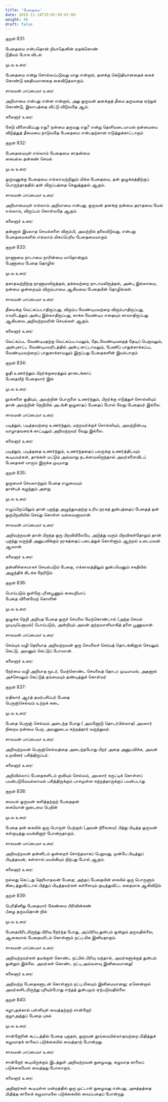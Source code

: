 ```yaml
---
title: 'பேதைமை'
date: 2018-11-14T19:02:50-07:00
weight: 46
draft: false
---
```


குறள்  831:

பேதைமை என்பதொன் றியாதெனின் ஏதங்கொண்  
டூதியம் போக விடல்

மு.வ உரை:

பேதைமை என்று சொல்லப்படுவது யாது என்றால், தனக்கு கெடுதியானதைக் கைக் கொண்டு ஊதியமானதை கைவிடுதலாகும்.

சாலமன் பாப்பையா உரை:

அறியாமை என்பது என்ன என்றால், அது ஒருவன் தனக்குத் தீமை தருவதை ஏற்றுக் கொண்டு, இலாபத்தை விட்டு விடுவதே ஆம்.

கலைஞர் உரை:

கேடு விளைவிப்பது எது? நன்மை தருவது எது? என்று தெளிவடையாமல் நன்மையை விடுத்துத் தீமையை நாடுவதே பேதைமை என்பதற்கான எடுத்துக்காட்டாகும்

குறள்  832:

பேதைமையுள் எல்லாம் பேதைமை காதன்மை  
கையல்ல தன்கண் செயல்

மு.வ உரை:

ஒருவனுக்கு பேதைமை எல்லாவற்றிலும் மிக்க பேதைமை, தன் ஒழுக்கத்திற்குப் பொருந்தாததில் தன் விருப்பத்தை செலுத்துதல் ஆகும்.

சாலமன் பாப்பையா உரை:

அறியாமையுள் எல்லாம் அறியாமை என்பது, ஒருவன் தனக்கு நன்மை தராதவை மேல் எல்லாம், விருப்பம் கொள்வதே ஆகும்.

கலைஞர் உரை:

தன்னால் இயலாத செயல்களை விரும்பி, அவற்றில் தலையிடுவது, என்பது பேதைமைகளில் எல்லாம் மிகப்பெரிய பேதைமையாகும்

குறள்  833:

நாணாமை நாடாமை நாரின்மை யாதொன்றும்  
பேணாமை பேதை தொழில்

மு.வ உரை:

தகாதவற்றிற்கு நாணாமலிருத்தல், தக்கவற்றை நாடாமலிருத்தல், அன்பு இல்லாமை, நன்மை ஒன்றையும் விரும்பாமை ஆகியவை பேதையின் தொழில்கள்.

சாலமன் பாப்பையா உரை:

தீமைக்கு வெட்கப்படாதிருப்பது, விரும்ப வேண்டியவற்றை விரும்பாதிருப்பது, எவரிடத்தும் அன்பு இல்லாதிருப்பது, காக்க வேண்டிய எதையும் காவாதிருப்பது ஆகியவை அறிவற்றவரின் செயல்கள் ஆகும்.

கலைஞர் உரை:

வெட்கப்பட வேண்டியதற்கு வெட்கப்படாமலும், தேடவேண்டியதைத் தேடிப் பெறாமலும், அன்புகாட்ட வேண்டியவரிடத்தில் அன்பு காட்டாமலும், பேணிப் பாதுக்காக்கப்பட வேண்டியவற்றைப் பாதுகாக்காமலும் இருப்பது பேதைகளின் இயல்பாகும்

குறள்  834:

ஓதி உணர்ந்தும் பிறர்க்குரைத்தும் தானடங்காப்  
பேதையிற் பேதையார் இல்

மு.வ உரை:

நூல்களை ஓதியும், அவற்றின் பொருளை உணர்ந்தும், பிறர்க்கு எடுத்துச் சொல்லியும் தான் அவற்றின் நெறியில் அடங்கி ஒழுகாதப் பேதைப் போல் வேறு பேதையர் இல்லை.

சாலமன் பாப்பையா உரை:

படித்தும், படித்தவற்றை உணர்ந்தும், மற்றவர்க்குச் சொல்லியும், அவற்றின்படி வாழாதவரைக் காட்டிலும் அறிவற்றவர் வேறு இல்லை.

கலைஞர் உரை:

படித்தும், படித்ததை உணர்ந்தும், உணர்ந்ததைப் பலருக்கு உணர்த்திடவும் கூடியவர்கள், தாங்கள் மட்டும் அவ்வாறு நடக்காமலிருந்தால் அவர்களைவிடப் பேதைகள் யாரும் இருக்க முடியாது

குறள்  835:

ஒருமைச் செயலாற்றும் பேதை எழுமையும்  
தான்புக் கழுந்தும் அளறு

மு.வ உரை:

எழுப்பிறப்பிலும் தான் புகுந்து அழுந்துவதற்கு உரிய நரகத் துன்பத்தைப் பேதைத் தன் ஒருபிறவியில் செய்து கொள்ள வல்லவனாவான்.

சாலமன் பாப்பையா உரை:

அறிவற்றவன் தான் பிறந்த ஒரு பிறவியிலேயே, அடுத்து வரும் பிறவிகள்தோறும் தான் புகுந்து வருந்தி அனுபவிக்கும் நரகத்தைப் படைத்துக் கொள்ளும் ஆற்றல் உடையவன் ஆவான்.

கலைஞர் உரை:

தன்னிச்சையாகச் செயல்படும் பேதை, எக்காலத்திலும் துன்பமெனும் சகதியில் அழுந்திக் கிடக்க நேரிடும்

குறள்  836:

பொய்படும் ஒள்றோ புனைபூணும் கையறியாப்  
பேதை வினைமேற் கொளின்

மு.வ உரை:

ஒழுக்க நெறி அறியத பேதை ஒருச் செயலை மேற்கொண்டால் (அந்த செயல் முடிவுபெறாமல்) பொய்படும், அன்றியும் அவன் குற்றவாளியாகித் தளை பூணுவான்.

சாலமன் பாப்பையா உரை:

செய்யும் வழி தெரியாத அறிவற்றவன் ஒரு செயலைச் செய்யத் தொடங்கினால் செயலும் கெட்டு, அவனும் கெட்டுப் போவான்.

கலைஞர் உரை:

நேர்மை வழி அறியாத மூடர், மேற்கொண்ட செயலைத் தொடர முடியாமல், அதனால் அச்செயலும் கெட்டுத் தம்மையும் தண்டித்துக் கொள்வர்

குறள்  837:

ஏதிலார் ஆரத் தமர்பசிப்பர் பேதை  
பெருஞ்செல்வம் உற்றக் கடை

மு.வ உரை:

பேதை பெருஞ் செல்வம் அடைந்த போது ( அவனோடு தொடர்பில்லாத) அயலார் நிறைய நன்மை பெற, அவனுடைய சுற்றத்தார் வருந்துவர்.

சாலமன் பாப்பையா உரை:

அறிவற்றவன் பெருஞ்செல்வத்தை அடைந்தபோது பிறர் அதை அனுபவிக்க, அவன் உறவினர் பசித்திருப்பர்.

கலைஞர் உரை:

அறிவில்லாப் பேதைகளிடம் குவியும் செல்வம், அயலார் சுருட்டிக் கொள்ளப் பயன்படுமேயல்லாமல் பசித்திருக்கும் பாசமுள்ள சுற்றத்தாருக்குப் பயன்படாது

குறள்  838:

மையல் ஒருவன் களித்தற்றாற் பேதைதன்  
கையொன் றுடைமை பெறின்

மு.வ உரை:

பேதை தன் கையில் ஒரு பொருள் பெற்றால் (அவன் நிலைமை) பித்து பிடித்த ஒருவன் கள்குடித்து மயங்கினார் போன்றதாகும்.

சாலமன் பாப்பையா உரை:

அறிவற்றவன் தன்னிடம் ஒன்றைச் சொந்தமாகப் பெறுவது, முன்பே பிடித்துப் பிடித்தவன், கள்ளால் மயங்கியும் நிற்பது போல் ஆகும்.

கலைஞர் உரை:

நல்லது கெட்டது தெரியாதவன் பேதை; அந்தப் பேதையின் கையில் ஒரு பொருளும் கிடைத்துவிட்டால் பித்துப் பிடித்தவர்கள் கள்ளையும் குடித்துவிட்ட கதையாக ஆகிவிடும்

குறள்  839:

பெரிதினிது பேதையார் கேண்மை பிரிவின்கண்  
பீழை தருவதொன் றில்

மு.வ உரை:

பேதையிரிடமிருந்து பிரிவு நேர்ந்த போது, அப்பிரிவு துன்பம் ஒன்றும் தருவதில்லை, ஆகையால் பேதையரிடம் கொள்ளும் நட்பு மிக இனியதாகும்.

சாலமன் பாப்பையா உரை:

அறிவற்றவர்கள் தமக்குள் கொண்ட நட்பில் பிரிவு வந்தால், அவர்களுக்குத் துன்பம் ஒன்றும் இல்லை. அவர்கள் கொண்ட நட்பு அவ்வளவு இனிமையானது!

கலைஞர் உரை:

அறிவற்ற பேதைகளுடன் கொள்ளும் நட்பு மிகவும் இனிமையானது; ஏனென்றால் அவர்களிடமிருந்து புரியும்போது எந்தத் துன்பமும் ஏற்படுவதில்லை

குறள்  840:

கழாஅக்கால் பள்ளியுள் வைத்தற்றாற் சான்றோர்  
குழாஅத்துப் பேதை புகல்

மு.வ உரை:

சான்றோரின் கூட்டத்தில் பேதை புகுதல், ஒருவன் தூய்மையில்லாதவற்றை மிதித்துக் கழுவாதக் காலைப் படுக்கையில் வைத்தாற் போன்றது.

சாலமன் பாப்பையா உரை:

சான்றோர் கூடியிருக்கும் இடத்துள் அறிவற்றவன் நுழைவது, கழுவாத காலைப் படுக்கைமேல் வைத்தது போலாகும்.

கலைஞர் உரை:

அறிஞர்கள் கூடியுள்ள மன்றத்தில் ஒரு முட்டாள் நுழைவது என்பது, அசுத்தத்தை மிதித்த காலைக் கழுவாமலே படுக்கையில் வைப்பதைப் போன்றது
